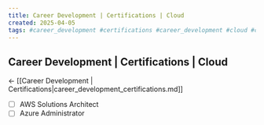 ```yaml
---
title: Career Development | Certifications | Cloud
created: 2025-04-05
tags: #career_development #certifications #career_development #cloud #certifications
---
```


## Career Development | Certifications | Cloud
← [[Career Development | Certifications|career_development_certifications.md]]

- [ ] AWS Solutions Architect
- [ ] Azure Administrator